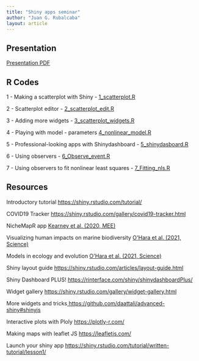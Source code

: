```yaml
---
title: "Shiny apps seminar"
author: "Juan G. Rubalcaba"
layout: article
---
```


<h2> Presentation </h2>

<p> <a href="/posts/shiny_seminar/Shiny_apps_seminar.pdf"> Presentation PDF </a> </p>

<h2> R Codes </h2>

<p> 1 - Making a scatterplot with Shiny - <a href="/posts/shiny_seminar/1_scatterplot.R"> 1_scatterplot.R </a> </p>
<p> 2 - Scatterplot editor - <a href="/posts/shiny_seminar/2_scatterplot_edit.R"> 2_scatterplot_edit.R </a> </p>
<p> 3 - Adding more widgets - <a href="/posts/shiny_seminar/3_scatterplot_widgets.R"> 3_scatterplot_widgets.R </a> </p>
<p> 4 - Playing with model - parameters <a href="/posts/shiny_seminar/4_nonlinear_model.R"> 4_nonlinear_model.R </a> </p>
<p> 5 - Professional-looking apps with Shinydashboard - <a href="/posts/shiny_seminar/5_shinydashboard.R"> 5_shinydasboard.R </a> </p>
<p> 6 - Using observers - <a href="/posts/shiny_seminar/6_Observe_event.R"> 6_Observe_event.R </a> </p>
<p> 7 - Using observers to fit nonlinear least squares - <a href="/posts/shiny_seminar/7_Fitting_nls.R">7_Fitting_nls.R </a> </p>

<h2> Resources </h2>

<p> Introductory tutorial <a href="https://shiny.rstudio.com/tutorial/"> https://shiny.rstudio.com/tutorial/ </a> </p>
<p> COVID19 Tracker <a href="https://shiny.rstudio.com/gallery/covid19-tracker.html"> https://shiny.rstudio.com/gallery/covid19-tracker.html </a> </p>
<p> NicheMapR app <a href="http://bioforecasts.science.unimelb.edu.au/app_direct/ectotherm_transient/"> Kearney et al. (2020, MEE) </a> </p>
<p> Visualizing human impacts on marine biodiversity <a href="http://ohi science.nceas.ucsb.edu/visualizing_human_impacts/"> O'Hara et al. (2021, Science)  </a> </p>
<p> Models in ecology and evolution <a href="http://ecoevoeducation.github.io/EcoEvoApps/"> O'Hara et al. (2021, Science)  </a> </p>
<p> Shiny layout guide <a href="https://shiny.rstudio.com/articles/layout-guide.html"> https://shiny.rstudio.com/articles/layout-guide.html </a> </p>
<p> Shiny Dashboard PLUS! <a href="https://rinterface.com/shiny/shinydashboardPlus/"> https://rinterface.com/shiny/shinydashboardPlus/ </a> </p>
<p> Widget gallery <a href="https://shiny.rstudio.com/gallery/widget-gallery.html"> https://shiny.rstudio.com/gallery/widget-gallery.html </a> </p>
<p> More widgets and tricks<a href="https://github.com/daattali/advanced-shiny#shinyjs"> https://github.com/daattali/advanced-shiny#shinyjs </a> </p>
<p> Interactive plots with Ploly <a href="https://plotly-r.com/"> https://plotly-r.com/ </a> </p>
<p> Making maps with leaflet JS <a href="https://leafletjs.com/"> https://leafletjs.com/ </a> </p>
<p> Launch your shiny app <a href="https://shiny.rstudio.com/tutorial/written-tutorial/lesson1/">https://shiny.rstudio.com/tutorial/written-tutorial/lesson1/ </a> </p>



